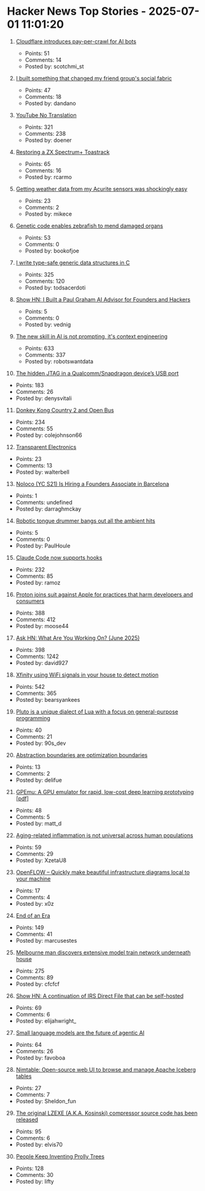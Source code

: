 # Hacker News Top Stories - 2025-07-01 11:01:20

1. [Cloudflare introduces pay-per-crawl for AI bots](https://blog.cloudflare.com/introducing-pay-per-crawl/)
   - Points: 51
   - Comments: 14
   - Posted by: scotchmi_st

2. [I built something that changed my friend group's social fabric](https://blog.danpetrolito.xyz/i-built-something-that-changed-my-friend-gro-social-fabric/)
   - Points: 47
   - Comments: 18
   - Posted by: dandano

3. [YouTube No Translation](https://addons.mozilla.org/en-GB/firefox/addon/youtube-no-translation/)
   - Points: 321
   - Comments: 238
   - Posted by: doener

4. [Restoring a ZX Spectrum+ Toastrack](https://celso.io/posts/2025/06/28/toastrack/)
   - Points: 65
   - Comments: 16
   - Posted by: rcarmo

5. [Getting weather data from my Acurite sensors was shockingly easy](https://www.jeffgeerling.com/blog/2025/getting-weather-data-my-acurite-sensors-was-shockingly-easy)
   - Points: 23
   - Comments: 2
   - Posted by: mikece

6. [Genetic code enables zebrafish to mend damaged organs](https://www.caltech.edu/about/news/genetic-code-enables-zebrafish-to-mend-damaged-organs)
   - Points: 53
   - Comments: 0
   - Posted by: bookofjoe

7. [I write type-safe generic data structures in C](https://danielchasehooper.com/posts/typechecked-generic-c-data-structures/)
   - Points: 325
   - Comments: 120
   - Posted by: todsacerdoti

8. [Show HN: I Built a Paul Graham AI Advisor for Founders and Hackers](https://paulgraham.resurrect.space)
   - Points: 5
   - Comments: 0
   - Posted by: vednig

9. [The new skill in AI is not prompting, it's context engineering](https://www.philschmid.de/context-engineering)
   - Points: 633
   - Comments: 337
   - Posted by: robotswantdata

10. [The hidden JTAG in a Qualcomm/Snapdragon device’s USB port](https://www.linaro.org/blog/hidden-jtag-qualcomm-snapdragon-usb/)
   - Points: 183
   - Comments: 26
   - Posted by: denysvitali

11. [Donkey Kong Country 2 and Open Bus](https://jsgroth.dev/blog/posts/dkc2-open-bus/)
   - Points: 234
   - Comments: 55
   - Posted by: colejohnson66

12. [Transparent Electronics](https://www.are.na/james-hicks/transparent-electronics)
   - Points: 23
   - Comments: 13
   - Posted by: walterbell

13. [Noloco (YC S21) Is Hiring a Founders Associate in Barcelona](https://www.ycombinator.com/companies/noloco/jobs/K7q02eV-founders-associate)
   - Points: 1
   - Comments: undefined
   - Posted by: darraghmckay

14. [Robotic tongue drummer bangs out all the ambient hits](https://blog.arduino.cc/2025/06/07/this-robotic-tongue-drummer-bangs-out-all-the-ambient-hits/)
   - Points: 5
   - Comments: 0
   - Posted by: PaulHoule

15. [Claude Code now supports hooks](https://docs.anthropic.com/en/docs/claude-code/hooks)
   - Points: 232
   - Comments: 85
   - Posted by: ramoz

16. [Proton joins suit against Apple for practices that harm developers and consumers](https://proton.me/blog/apple-lawsuit)
   - Points: 388
   - Comments: 412
   - Posted by: moose44

17. [Ask HN: What Are You Working On? (June 2025)](undefined)
   - Points: 398
   - Comments: 1242
   - Posted by: david927

18. [Xfinity using WiFi signals in your house to detect motion](https://www.xfinity.com/support/articles/wifi-motion)
   - Points: 542
   - Comments: 365
   - Posted by: bearsyankees

19. [Pluto is a unique dialect of Lua with a focus on general-purpose programming](https://github.com/PlutoLang/Pluto)
   - Points: 40
   - Comments: 21
   - Posted by: 90s_dev

20. [Abstraction boundaries are optimization boundaries](https://blog.snork.dev/posts/abstraction-boundaries-are-optimization-boundaries.html)
   - Points: 13
   - Comments: 2
   - Posted by: delifue

21. [GPEmu: A GPU emulator for rapid, low-cost deep learning prototyping [pdf]](https://vldb.org/pvldb/vol18/p1919-wang.pdf)
   - Points: 48
   - Comments: 5
   - Posted by: matt_d

22. [Aging-related inflammation is not universal across human populations](https://www.publichealth.columbia.edu/news/aging-related-inflammation-not-universal-across-human-populations)
   - Points: 59
   - Comments: 29
   - Posted by: XzetaU8

23. [OpenFLOW – Quickly make beautiful infrastructure diagrams local to your machine](https://github.com/stan-smith/OpenFLOW)
   - Points: 17
   - Comments: 4
   - Posted by: x0z

24. [End of an Era](https://www.erasmatazz.com/personal/self/end-of-an-era.html)
   - Points: 149
   - Comments: 41
   - Posted by: marcusestes

25. [Melbourne man discovers extensive model train network underneath house](https://www.sbs.com.au/news/article/i-was-shocked-melbourne-mans-unbelievable-find-after-buying-house/m4sksfer8)
   - Points: 275
   - Comments: 89
   - Posted by: cfcfcf

26. [Show HN: A continuation of IRS Direct File that can be self-hosted](https://github.com/openfiletax/openfile)
   - Points: 69
   - Comments: 6
   - Posted by: elijahwright_

27. [Small language models are the future of agentic AI](https://arxiv.org/abs/2506.02153)
   - Points: 64
   - Comments: 26
   - Posted by: favoboa

28. [Nimtable: Open-source web UI to browse and manage Apache Iceberg tables](https://github.com/nimtable/nimtable)
   - Points: 27
   - Comments: 7
   - Posted by: Sheldon_fun

29. [The original LZEXE (A.K.A. Kosinski) compressor source code has been released](https://clownacy.wordpress.com/2025/05/24/the-original-lzexe-a-k-a-kosinski-compressor-source-code-has-been-released/)
   - Points: 95
   - Comments: 6
   - Posted by: elvis70

30. [People Keep Inventing Prolly Trees](https://www.dolthub.com/blog/2025-06-03-people-keep-inventing-prolly-trees/)
   - Points: 128
   - Comments: 30
   - Posted by: lifty

